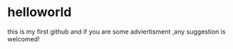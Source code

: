 # helloworld
this is my first github
and if you are some adviertisment ,any suggestion is welcomed!
